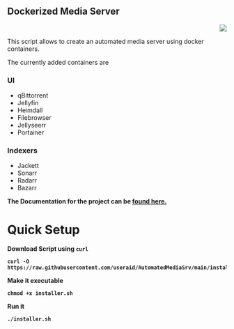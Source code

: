 ## Dockerized Media Server

<p align="right"> <a href="https://hits.seeyoufarm.com"><img src="https://hits.seeyoufarm.com/api/count/incr/badge.svg?url=https%3A%2F%2Fgithub.com%2Fuseraid%2FAutomatedMediaSrv&count_bg=%233DB3C8&title_bg=%23555555&icon=github.svg&icon_color=%23E7E7E7&title=hits&edge_flat=false"/></a>

This script allows to create an automated media server using docker containers.

The currently added containers are 
### UI
- qBittorrent
- Jellyfin
- Heimdall
- Filebrowser
- Jellyseerr
- Portainer
### Indexers
- Jackett
- Sonarr
- Radarr
- Bazarr

<b>The Documentation for the project can be [found here.](https://github.com/useraid/AutomatedMediaSrv/tree/main/docs)

# Quick Setup

Download Script using `curl` 
```
curl -O https://raw.githubusercontent.com/useraid/AutomatedMediaSrv/main/installer.sh
```
Make it executable 
```
chmod +x installer.sh
```
Run it
```
./installer.sh
```